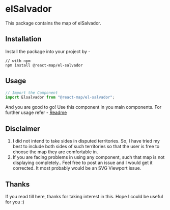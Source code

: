 # elSalvador
This package contains the map of elSalvador. 
## Installation
Install the package into your project by -
```
// with npm
npm install @react-map/el-salvador
```
## Usage 
```jsx
// Import the Component
import Elsalvador from "@react-map/el-salvador";
```
And you are good to go! Use this component in you main components.
For further usage refer - [Readme](https://github.com/shubhexists/react-maps?tab=readme-ov-file#usage)
## Disclaimer 
1) I did not intend to take sides in disputed territories. So, I have tried my best to include both sides of such territories so that the user is free to choose the map they are comfortable in. 
2) If you are facing problems in using any component, such that map is not displaying completely.. Feel free to post an issue and I would get it corrected. It most probably would be an SVG Viewport issue.
## Thanks 
If you read till here, thanks for taking interest in this. Hope I could be useful for you :)